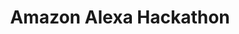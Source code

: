 ---
title: Amazon Alexa Hackathon
excerpt: Created an app program leveraging Alexa Skills Kit that verbally communicates and provides answers to the user.
image: ~/assets/images/alexa-square.png
permalink: https://github.com/yshin4/amazon-alexa
tags:
  - astro
  - tailwind css
---